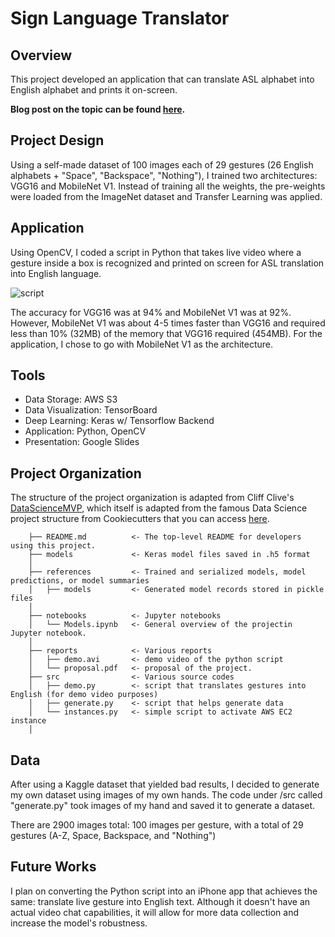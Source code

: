 # Sign Language Translator


## Overview

This project developed an application that can translate ASL alphabet into English alphabet and prints it on-screen.

**Blog post on the topic can be found [here](https://datatostories.com/posts/2019/06/25/asl-translator/).**

## Project Design

Using a self-made dataset of 100 images each of 29 gestures (26 English alphabets + "Space", "Backspace", "Nothing"), I trained two architectures: VGG16 and MobileNet V1. Instead of training all the weights, the pre-weights were loaded from the ImageNet dataset and Transfer Learning was applied.

## Application

Using OpenCV, I coded a script in Python that takes live video where a gesture inside a box is recognized and printed on screen for ASL translation into English language.

![script](https://datatostories.s3-us-west-2.amazonaws.com/asl-app-screenshot.png)

The accuracy for VGG16 was at 94% and MobileNet V1 was at 92%. However, MobileNet V1 was about 4-5 times faster than VGG16 and required less than 10% (32MB) of the memory that VGG16 required (454MB). For the application, I chose to go with MobileNet V1 as the architecture.

## Tools

- Data Storage: AWS S3
- Data Visualization: TensorBoard
- Deep Learning: Keras w/ Tensorflow Backend
- Application: Python, OpenCV
- Presentation: Google Slides

## Project Organization

The structure of the project organization is adapted from Cliff Clive's [DataScienceMVP](https://github.com/cliffclive/datasciencemvp), which itself is adapted from the famous Data Science project structure from Cookiecutters that you can access [here](https://github.com/drivendata/cookiecutter-data-science/).

```
    ├── README.md          <- The top-level README for developers using this project.
    ├── models             <- Keras model files saved in .h5 format
    │  
    ├── references         <- Trained and serialized models, model predictions, or model summaries
    │   ├── models         <- Generated model records stored in pickle files
    │
    ├── notebooks          <- Jupyter notebooks
    │   └── Models.ipynb   <- General overview of the projectin Jupyter notebook.
    │
    ├── reports            <- Various reports
    │   ├── demo.avi       <- demo video of the python script
    │   └── proposal.pdf   <- proposal of the project.
    ├── src                <- Various source codes
    │   ├── demo.py        <- script that translates gestures into English (for demo video purposes)
    │   ├── generate.py    <- script that helps generate data
    │   └── instances.py   <- simple script to activate AWS EC2 instance
    │   
```
## Data

After using a Kaggle dataset that yielded bad results, I decided to generate my own dataset using images of my own hands. The code under /src called "generate.py" took images of my hand and saved it to generate a dataset.

There are 2900 images total: 100 images per gesture, with a total of 29 gestures (A-Z, Space, Backspace, and "Nothing")

## Future Works

I plan on converting the Python script into an iPhone app that achieves the same: translate live gesture into English text. Although it doesn't have an actual video chat capabilities, it will allow for more data collection and increase the model's robustness.
